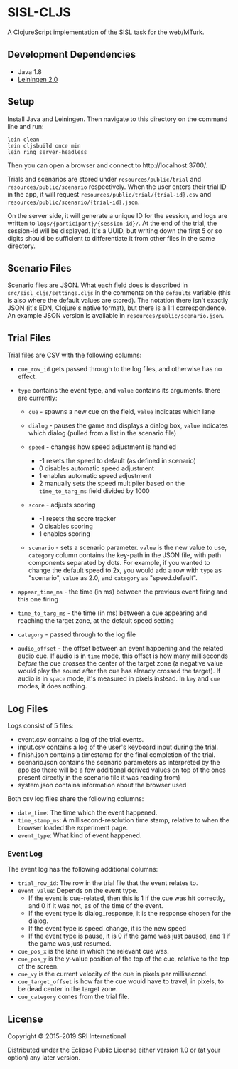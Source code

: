 # SISL-CLJS

A ClojureScript implementation of the SISL task for the web/MTurk.

## Development Dependencies

- Java 1.8
- [Leiningen 2.0](https://github.com/technomancy/leiningen)

## Setup

Install Java and Leiningen. Then navigate to this directory on the command line and run:

    lein clean
    lein cljsbuild once min
    lein ring server-headless

Then you can open a browser and connect to http://localhost:3700/.

Trials and scenarios are stored under `resources/public/trial` and `resources/public/scenario` respectively. When the user enters their trial ID in the app, it will request `resources/public/trial/{trial-id}.csv` and `resources/public/scenario/{trial-id}.json`.

On the server side, it will generate a unique ID for the session, and logs are written to `logs/{participant}/{session-id}/`. At the end of the trial, the session-id will be displayed. It's a UUID, but writing down the first 5 or so digits should be sufficient to differentiate it from other files in the same directory.

## Scenario Files

Scenario files are JSON. What each field does is described in `src/sisl_cljs/settings.cljs` in the comments on the `defaults` variable (this is also where the default values are stored). The notation there isn't exactly JSON (it's EDN, Clojure's native format), but there is a 1:1 correspondence. An example JSON version is available in `resources/public/scenario.json`.

## Trial Files

Trial files are CSV with the following columns:

- `cue_row_id` gets passed through to the log files, and otherwise has no effect.
- `type` contains the event type, and `value` contains its arguments. there are currently:
  - `cue` - spawns a new cue on the field, `value` indicates which lane
  - `dialog` - pauses the game and displays a dialog box, `value` indicates which dialog (pulled from a list in the scenario file)
  - `speed` - changes how speed adjustment is handled
	- -1 resets the speed to default (as defined in scenario)
	- 0 disables automatic speed adjustment
	- 1 enables automatic speed adjustment
	- 2 manually sets the speed multiplier based on the `time_to_targ_ms` field divided by 1000

  - `score` - adjusts scoring
	- -1 resets the score tracker
	- 0 disables scoring
	- 1 enables scoring

  - `scenario` - sets a scenario parameter. `value` is the new value to use, `category` column contains the key-path in the JSON file, with path components separated by dots. For example, if you wanted to change the default speed to 2x, you would add a row with `type` as "scenario", `value` as 2.0, and `category` as "speed.default".

- `appear_time_ms` - the time (in ms) between the previous event firing and this one firing
- `time_to_targ_ms` - the time (in ms) between a cue appearing and reaching the target zone, at the default speed setting
- `category` - passed through to the log file

- `audio_offset` - the offset between an event happening and the related audio cue. If audio is in `time` mode, this offset is how many milliseconds *before* the cue crosses the center of the target zone (a negative value would play the sound after the cue has already crossed the target). If audio is in `space` mode, it's measured in pixels instead. In `key` and `cue` modes, it does nothing.

## Log Files

Logs consist of 5 files:

- event.csv contains a log of the trial events.
- input.csv contains a log of the user's keyboard input during the trial.
- finish.json contains a timestamp for the final completion of the trial.
- scenario.json contains the scenario parameters as interpreted by the app
  (so there will be a few additional derived values on top of the ones present
  directly in the scenario file it was reading from)
- system.json contains information about the browser used

Both csv log files share the following columns:

- `date_time`: The time which the event happened.
- `time_stamp_ms`: A millisecond-resolution time stamp, relative to when the browser loaded the experiment page.
- `event_type`: What kind of event happened.

### Event Log

The event log has the following additional columns:

- `trial_row_id`: The row in the trial file that the event relates to.
- `event_value`: Depends on the event type.
  - If the event is cue-related, then this is 1 if the cue was hit correctly, and 0 if it was not, as of the time of the event.
  - If the event type is dialog_response, it is the response chosen for the dialog.
  - If the event type is speed_change, it is the new speed
  - If the event type is pause, it is 0 if the game was just paused, and 1 if the game was just resumed.
- `cue_pos_x` is the lane in which the relevant cue was.
- `cue_pos_y` is the y-value position of the top of the cue, relative to the top of the screen.
- `cue_vy` is the current velocity of the cue in pixels per millisecond.
- `cue_target_offset` is how far the cue would have to travel, in pixels, to be dead center in the target zone.
- `cue_category` comes from the trial file.

## License

Copyright © 2015-2019 SRI International

Distributed under the Eclipse Public License either version 1.0 or (at your option) any later version.
